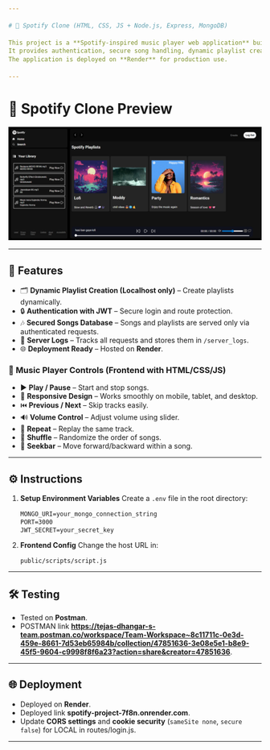 ```yaml
---

# 🎵 Spotify Clone (HTML, CSS, JS + Node.js, Express, MongoDB)

This project is a **Spotify-inspired music player web application** built using **HTML, CSS, and JavaScript** for the frontend, and **Node.js, Express, and MongoDB** for the backend.
It provides authentication, secure song handling, dynamic playlist creation (locally), and a modern music player UI with interactive controls.
The application is deployed on **Render** for production use.

---
```


# 🎵 Spotify Clone Preview

![Spotify Clone](Preview.png)

---

## 🚀 Features

* 🗂 **Dynamic Playlist Creation (Localhost only)** – Create playlists dynamically.
* 🔒 **Authentication with JWT** – Secure login and route protection.
* 🎶 **Secured Songs Database** – Songs and playlists are served only via authenticated requests.
* 📝 **Server Logs** – Tracks all requests and stores them in `/server_logs`.
* 🌐 **Deployment Ready** – Hosted on **Render**.

### 🎵 Music Player Controls (Frontend with HTML/CSS/JS)

* ▶️ **Play / Pause** – Start and stop songs.
* 📱 **Responsive Design** – Works smoothly on mobile, tablet, and desktop.
* ⏮️ **Previous / Next** – Skip tracks easily.
* 🔊 **Volume Control** – Adjust volume using slider.
* 🔁 **Repeat** – Replay the same track.
* 🔀 **Shuffle** – Randomize the order of songs.
* 📍 **Seekbar** – Move forward/backward within a song.

---

## ⚙️ Instructions

1. **Setup Environment Variables**
   Create a `.env` file in the root directory:

   ```env
   MONGO_URI=your_mongo_connection_string
   PORT=3000
   JWT_SECRET=your_secret_key
   ```

2. **Frontend Config**
   Change the host URL in:

   ```
   public/scripts/script.js
   ```

---

## 🛠️ Testing

* Tested on **Postman**.
* POSTMAN link **https://tejas-dhangar-s-team.postman.co/workspace/Team-Workspace~8c11711c-0e3d-459e-8661-7d53eb65984b/collection/47851636-3e08e5e1-b8e9-45f5-9604-c9998f8f6a23?action=share&creator=47851636**.

---

## 🌐 Deployment

* Deployed on **Render**.
* Deployed link **spotify-project-7f8n.onrender.com**.
* Update **CORS settings** and **cookie security** (`sameSite none`, `secure false`) for LOCAL in routes/login.js.

---
